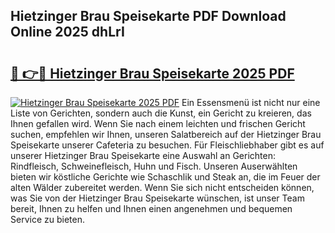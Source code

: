 ## Hietzinger Brau Speisekarte PDF Download Online 2025 dhLrI

# <h2><a href="http://gc63k8a.nevu.top/?p=Hietzinger+Brau+Speisekarte">🔗 👉🔴 Hietzinger Brau Speisekarte 2025 PDF</a></h2>

[![Hietzinger Brau Speisekarte 2025 PDF](https://i.imgur.com/dBaPXMq.png)](http://gc63k8a.nevu.top/?p=Hietzinger+Brau+Speisekarte)
Ein Essensmenü ist nicht nur eine Liste von Gerichten, sondern auch die Kunst, ein Gericht zu kreieren, das Ihnen gefallen wird. Wenn Sie nach einem leichten und frischen Gericht suchen, empfehlen wir Ihnen, unseren Salatbereich auf der Hietzinger Brau Speisekarte unserer Cafeteria zu besuchen. Für Fleischliebhaber gibt es auf unserer Hietzinger Brau Speisekarte eine Auswahl an Gerichten: Rindfleisch, Schweinefleisch, Huhn und Fisch. Unseren Auserwählten bieten wir köstliche Gerichte wie Schaschlik und Steak an, die im Feuer der alten Wälder zubereitet werden. Wenn Sie sich nicht entscheiden können, was Sie von der Hietzinger Brau Speisekarte wünschen, ist unser Team bereit, Ihnen zu helfen und Ihnen einen angenehmen und bequemen Service zu bieten.
